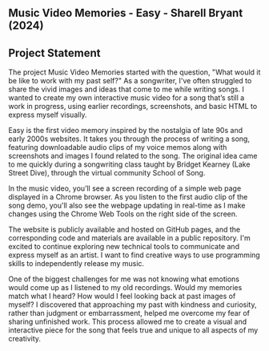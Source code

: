 ## Music Video Memories - Easy -  Sharell Bryant (2024) 

## Project Statement
The project Music Video Memories started with the question, "What would it be like to work with my past self?" As a songwriter, I've often struggled to share the vivid images and ideas that come to me while writing songs. I wanted to create my own interactive music video for a song that’s still a work in progress, using earlier recordings, screenshots, and basic HTML to express myself visually.


Easy is the first video memory inspired by the nostalgia of late 90s and early 2000s websites. It takes you through the process of writing a song, featuring downloadable audio clips of my voice memos along with screenshots and images I found related to the song. The original idea came to me quickly during a songwriting class taught by Bridget Kearney (Lake Street Dive), through the virtual community School of Song.

In the music video, you’ll see a screen recording of a simple web page displayed in a Chrome browser. As you listen to the first audio clip of the song demo, you'll also see the webpage updating in real-time as I make changes using the Chrome Web Tools on the right side of the screen.


The website is publicly available and hosted on GitHub pages, and the corresponding code and materials are available in a public repository. I'm excited to continue exploring new technical tools to communicate and express myself as an artist. I want to find creative ways to use programming skills to independently release my music.


One of the biggest challenges for me was not knowing what emotions would come up as I listened to my old recordings. Would my memories match what I heard? How would I feel looking back at past images of myself? I discovered that approaching my past with kindness and curiosity, rather than judgment or embarrassment, helped me overcome my fear of sharing unfinished work. This process allowed me to create a visual and interactive piece for the song that feels true and unique to all aspects of my creativity.

